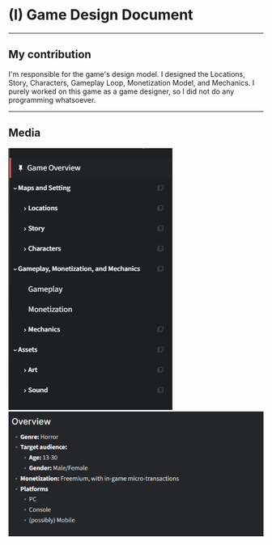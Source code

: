 # (I) Game Design Document
----
## My contribution
I'm responsible for the game's design model.
I designed the Locations, Story, Characters, Gameplay Loop, Monetization Model,
and Mechanics. I purely worked on this game as a game designer, so I did not do any
programming whatsoever.

----
## Media

![Dashing](Images/Gdd1.jpg)
![High Ground](Images/Gdd2.jpg)